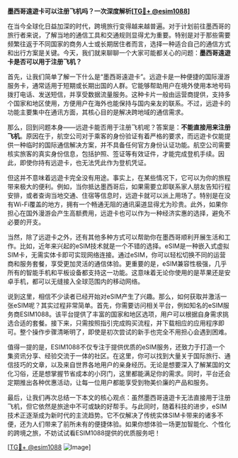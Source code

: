 **墨西哥遠遊卡可以注册飞机吗？一次深度解析[[TG💪+ @esim1088](https://t.me/s/esim1088)]**

在当今全球化日益加深的时代，跨境旅行变得越来越普遍。对于计划前往墨西哥的旅行者来说，了解当地的通信工具和交通规则显得尤为重要。特别是对于那些需要频繁往返于不同国家的商务人士或长期居住者而言，选择一种适合自己的通信方式和出行方案是关键。今天，我们就来聊聊一个大家可能都关心的问题：**墨西哥遠遊卡是否可以用于注册飞机？**

首先，让我们简单了解一下什么是“墨西哥遠遊卡”。远遊卡是一种便捷的国际漫游服务卡，通常适用于短期或长期出国的人群。它能够帮助用户在境外使用本地号码拨打电话、发送短信，并享受数据流量服务。这种卡片一般由运营商提供，支持多个国家和地区使用，方便用户在海外也能保持与国内亲友的联系。不过，远遊卡的功能主要集中在通讯方面，其核心目的是解决跨地域的通信需求。

那么，回到问题本身——远遊卡能否用于注册飞机呢？答案是：**不能直接用来注册飞机**。原因在于，航空公司对于乘客的身份验证有着严格的要求，而远遊卡仅能提供一种临时的国际通信解决方案，并不具备任何官方身份认证功能。航空公司需要核实旅客的真实身份信息，包括护照、签证等有效证件，才能完成登机手续。因此，即使你持有远遊卡，也无法凭此作为登机凭证。

但这并不意味着远遊卡完全没有用途。事实上，在某些情况下，它可以为你的旅程带来极大的便利。例如，当你抵达墨西哥后，如果需要立即联系家人朋友告知行程安排，或者查询当地交通、住宿等信息时，远遊卡就可以派上用场了。特别是在没有Wi-Fi覆盖的地方，拥有一个畅通无阻的通讯渠道显得尤为珍贵。此外，如果你担心在国外漫游会产生高额费用，远遊卡也可以作为一种经济实惠的选择，避免不必要的开支。

当然，除了远遊卡之外，还有其他多种方式可以帮助你在墨西哥顺利开展生活和工作。比如，近年来兴起的eSIM技术就是一个不错的选择。eSIM是一种嵌入式虚拟SIM卡，无需实体卡即可实现网络连接。通过eSIM，你可以轻松切换不同的运营商和服务套餐，享受更加灵活的通信体验。更重要的是，eSIM兼容性极强，几乎所有的智能手机和平板设备都支持这一功能。这意味着无论你使用的是苹果还是安卓手机，都可以无缝接入全球范围内的移动网络。

说到这里，相信不少读者已经开始对eSIM产生了兴趣。那么，如何获取并激活一张eSIM呢？其实过程非常简单。首先，你需要访问相关平台，例如知名的eSIM服务商ESIM1088。该平台提供了丰富的国家和地区选项，用户可以根据自身需求挑选合适的套餐。接下来，只需按照指引完成购买流程，并下载相应的应用程序即可。整个操作步骤清晰明了，即使是初次尝试的新手也完全不用担心会遇到困难。

值得一提的是，ESIM1088不仅专注于提供优质的eSIM服务，还致力于打造一个集资讯分享、经验交流于一体的社区。在这里，你可以找到大量关于国际旅行、通信技巧的文章，以及来自世界各地用户的亲身经历。无论是想要深入了解某国的文化习俗，还是想掌握节省成本的小窍门，这里都能满足你的需求。同时，平台还会定期推出各种优惠活动，让每一位用户都能享受到物美价廉的产品和服务。

最后，让我们再次总结一下本文的核心观点：虽然墨西哥遠遊卡无法直接用于注册飞机，但它依然是旅途中不可或缺的好帮手。与此同时，随着科技的进步，eSIM技术正逐渐成为新时代的主流趋势。它不仅解决了传统实体SIM卡带来的诸多不便，还为人们带来了前所未有的便捷体验。如果你想体验一场更加智能化、个性化的跨境之旅，不妨试试看ESIM1088提供的优质服务吧！

[[TG💪+ @esim1088](https://t.me/s/esim1088) ![Image](https://i.postimg.cc/4NQfJmqS/Snipaste-2025-05-13-00-14-12.png)]